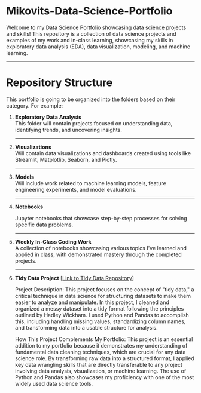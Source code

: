 # Mikovits-Data-Science-Portfolio
Welcome to my Data Science Portfolio showcasing data science projects and skills! This repository is a collection of data science projects and examples of my work and in-class learning, showcasing my skills in exploratory data analysis (EDA), data visualization, modeling, and machine learning.

---

# Repository Structure

This portfolio is going to be organized into the folders based on their category. For example:

1. **Exploratory Data Analysis**  
   This folder will contain projects focused on understanding data, identifying trends, and uncovering insights.

   ---

2. **Visualizations**  
   Will contain data visualizations and dashboards created using tools like Streamlit, Matplotlib, Seaborn, and Plotly.

   ---

3. **Models**  
   Will include work related to machine learning models, feature engineering experiments, and model evaluations.

   ---

4. **Notebooks**
     
   Jupyter notebooks that showcase step-by-step processes for solving specific data problems.

   ---

5. **Weekly In-Class Coding Work**  
   A collection of notebooks showcasing various topics I've learned and applied in class, with demonstrated mastery through the completed projects.

   ---

6. **Tidy Data Project**
      [[Link to Tidy Data Repository](https://github.com/jmikovits/TidyData-Project)]
      
      Project Description: 
      This project focuses on the concept of "tidy data," a critical technique in data science for structuring datasets to make them easier to analyze and manipulate. In this project, I cleaned and organized a messy dataset into a tidy format following the principles          outlined by Hadley Wickham. I used Python and Pandas to accomplish this, including handling missing values, standardizing column names, and transforming data into a usable structure for analysis.
   
      How This Project Complements My Portfolio: 
      This project is an essential addition to my portfolio because it demonstrates my understanding of fundamental data cleaning techniques, which are crucial for any data science role. By transforming raw data into a structured format, I applied key data wrangling           skills that are directly transferable to any project involving data analysis, visualization, or machine learning. The use of Python and Pandas also showcases my proficiency with one of the most widely used data science tools.
